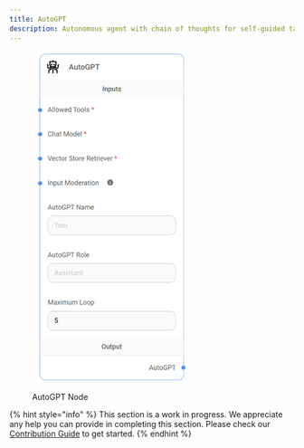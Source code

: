 ```yaml
---
title: AutoGPT
description: Autonomous agent with chain of thoughts for self-guided task completion.
---
```



<figure><img src="/assets/image (12) (2) (2).png" alt="" width="277"><figcaption><p>AutoGPT Node</p></figcaption></figure>

{% hint style="info" %}
This section is a work in progress. We appreciate any help you can provide in completing this section. Please check our [Contribution Guide](broken-reference) to get started.
{% endhint %}